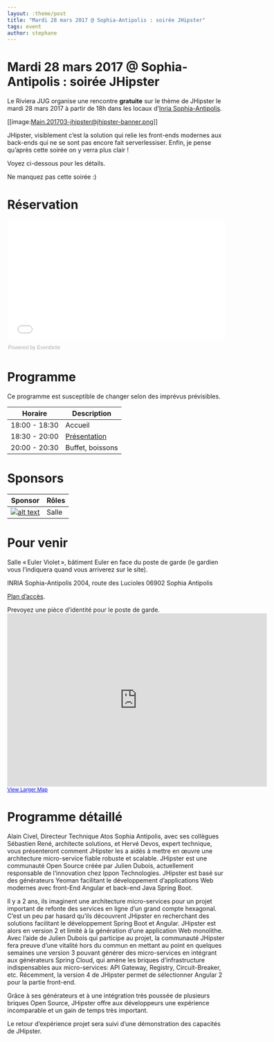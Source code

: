 ```yaml
---
layout: :theme/post
title: "Mardi 28 mars 2017 @ Sophia-Antipolis : soirée JHipster"
tags: event
author: stephane
---
```


# Mardi 28 mars 2017 @ Sophia-Antipolis : soirée JHipster

Le Riviera JUG organise une rencontre **gratuite** sur le thème de JHipster le mardi 28 mars 2017 à partir de 18h dans les locaux d’[Inria Sophia-Antipolis](http://maps.google.fr/maps?f=q&source=s_q&hl=en&geocode=&q=inria,+sophia-antipolis&sll=47.15984,2.988281&sspn=20.81297,46.757813&ie=UTF8&t=h&ll=43.616722,7.067868&spn=0.005406,0.011415&z=17&iwloc=A).


[[image:Main.201703-jhipster@jhipster-banner.png]]

JHipster, visiblement c’est la solution qui relie les front-ends modernes aux back-ends qui ne se sont pas encore fait serverlessiser. Enfin, je pense qu’après cette soirée on y verra plus clair !

Voyez ci-dessous pour les détails.

Ne manquez pas cette soirée :)

# Réservation

<div style="width:100%; text-align:left;"><iframe src="//eventbrite.com/tickets-external?eid=32684620580&ref=etckt" frameborder="0" height="275" width="100%" vspace="0" hspace="0" marginheight="5" marginwidth="5" scrolling="auto" allowtransparency="true"></iframe><div style="font-family:Helvetica, Arial; font-size:12px; padding:10px 0 5px; margin:2px; width:100%; text-align:left;" ><a class="powered-by-eb" style="color: #ADB0B6; text-decoration: none;" target="_blank" href="http://www.eventbrite.com/">Powered by Eventbrite</a></div></div>

# Programme

<div class='warning'>Ce programme est susceptible de changer selon des imprévus prévisibles.</div>

|Horaire|Description|
|---|---|
|18:00 - 18:30|Accueil|
|18:30 - 20:00|[Présentation](#HProgrammedE9taillE9)|
|20:00 - 20:30|Buffet, boissons|

# Sponsors

|Sponsor|Rôles|
|---|---|
|[![alt text]({site.page('Sponsors/index.md').image('inria-2-150px.png')})](http://www.inria.fr/sophia)  | Salle|

# Pour venir

Salle « Euler Violet », bâtiment Euler en face du poste de garde (le gardien vous l’indiquera quand vous arriverez sur le site).

INRIA Sophia-Antipolis
2004, route des Lucioles
06902 Sophia Antipolis

[Plan d’accès](http://www-sop.inria.fr/presentation/data/plan_sophia.jpg).

<div class='warning'>Prevoyez une pièce d’identité pour le poste de garde.</div>

<iframe width="600" height="400" frameborder="0" scrolling="no" marginheight="0" marginwidth="0" src="http://maps.google.fr/maps?f=q&amp;source=s_q&amp;hl=en&amp;geocode=&amp;q=inria,+sophia-antipolis&amp;sll=47.15984,2.988281&amp;sspn=20.81297,46.757813&amp;ie=UTF8&amp;t=h&amp;ll=43.626819,7.071934&amp;spn=0.005406,0.011415&amp;z=14&amp;iwloc=A&amp;cid=556043547175134685&amp;output=embed"></iframe><br /><small><a href="http://maps.google.fr/maps?f=q&amp;source=embed&amp;hl=en&amp;geocode=&amp;q=inria,+sophia-antipolis&amp;sll=47.15984,2.988281&amp;sspn=20.81297,46.757813&amp;ie=UTF8&amp;t=h&amp;ll=43.626819,7.071934&amp;spn=0.005406,0.011415&amp;z=14&amp;iwloc=A&amp;cid=556043547175134685" style="color:#0000FF;text-align:left">View Larger Map</a></small>

# Programme détaillé

Alain Civel, Directeur Technique Atos Sophia Antipolis, avec ses collègues Sébastien René, architecte solutions, et Hervé Devos, expert technique, vous présenteront comment JHipster les a aidés à mettre en œuvre une architecture micro-service fiable robuste et scalable. JHipster est une communauté Open Source créée par Julien Dubois, actuellement responsable de l’innovation chez Ippon Technologies.  JHipster est basé sur des générateurs Yeoman facilitant le développement d’applications Web modernes avec front-End Angular et back-end Java Spring  Boot.

Il y a 2 ans, ils imaginent une architecture micro-services pour un projet important de refonte des services en ligne d’un grand compte hexagonal. C’est un peu par hasard qu’ils découvrent JHipster en recherchant des solutions facilitant le développement Spring Boot et Angular. JHipster est alors en version 2 et limité à la génération d’une application Web monolithe. Avec l’aide de Julien Dubois qui participe au projet, la communauté JHipster fera preuve d’une vitalité hors du commun en mettant au point en quelques semaines une version 3  pouvant générer des micro-services en intégrant aux générateurs Spring Cloud, qui amène les briques d’infrastructure indispensables aux micro-services: API Gateway, Registry, Circuit-Breaker, etc. Récemment, la version 4 de JHipster permet de sélectionner Angular 2 pour la partie front-end.

Grâce à ses générateurs et à une intégration très poussée de plusieurs briques Open Source, JHipster offre aux développeurs une expérience incomparable et un gain de temps très important.

Le retour d’expérience projet sera suivi d’une démonstration des capacités de JHipster.
